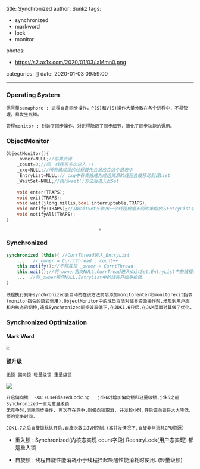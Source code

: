 title: Synchronized
author: Sunkz
tags:

  - synchronized
  - markword
  - lock
  - monitor

photos:

- https://s2.ax1x.com/2020/01/03/laMmn0.png

categories: []
date: 2020-01-03 09:59:00

---

### Operating System

```
信号量semaphore : 进程自备同步操作，P(S)和V(S)操作大量分散在各个进程中，不易管理，易发生死锁。
```

```
管程monitor : 封装了同步操作，对进程隐蔽了同步细节，简化了同步功能的调用。
```

### ObjectMonitor

```c++
ObjectMonitor(){
    _owner=NULL;//临界资源
    _count=0;//同一线程可多次进入 ++
    _cxq=NULL;//所有请求锁的线程首先会被放在这个链表中
    _EntryList=NULL;//_cxq中有资格成为候选资源的线程会被移动到该List
    _WaitSet=NULL;//执行wait()方法后进入此Set
    
    void enter(TRAPS);
    void exit(TRAPS);
    void wait(jlong millis,bool interruptable,TRAPS);
    void notify(TRAPS);//从WaitSet头取出一个线程根据不同的策略放入EntryList或者_cxq
    void notifyAll(TRAPS);
}
```

<div align=center><img src="https://cdn.shenlanbao.com/consultants/167428545_0200103143438.png" style="zoom: 40%;" /></div>


### Synchronized

```java
synchronized (this){ //CurrThread进入_EntryList
    ...   //_owner = CurrtThread , count++
    this.notify();//不释放锁 _owner = CurrtThread
    this.wait();//将_owner指向NULL,CurrTread进入WaitSet,EntryList中的线程开始TryLock.
    ...  //将_owner指向NULL,EntryList中的线程开始争抢锁.
}
```

```
线程执行到带synchronized会自动的在该方法前后添加monitorenter和monitorexit指令(monitor指令的隐式调用).ObjectMonitor中的成员方法对临界资源操作时,涉及到用户态和内核态的切换,造成Synchronized同步效率低下,在JDK1.6只后,在JVM层面对其做了优化.
```

### Synchronized Optimization

#### Mark Word

<img src="http://tva1.sinaimg.cn/large/0060lm7Tly1g4ymys7tlvj30w00gq412.jpg" style="zoom:50%;" />

#### 锁升级

```
无锁 偏向锁 轻量级锁 重量级锁
```

![](https://cdn.shenlanbao.com/consultants/479139810_p2368988626.jpg)

```
开启偏向锁  -XX:+UseBiasedLocking   jdk6时增加偏向锁和轻量级锁,jdk5之前Synchronized一直为重量级锁
无竞争时,消除同步操作. 再次存在竞争,则偏向锁取消. 并发较小时,开启偏向锁将大大降低,锁的竞争时间.

JDK1.7之后自旋锁默认开启.自旋次数由JVM控制.(高并发情况下,自旋非常消耗CPU资源)
```

- 重入锁 : Synchronized(内核态实现 count字段) ReentryLock(用户态实现) 都是重入锁

- 自旋锁 : 线程自旋性能消耗小于线程挂起唤醒性能消耗时使用. (轻量级锁)